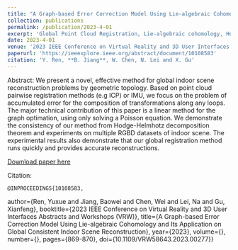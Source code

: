 ```yaml
---
title: "A Graph-based Error Correction Model Using Lie-algebraic Cohomology and Its Application on Global Consistent Indoor Scene Reconstruction"
collection: publications
permalink: /publication/2023-4-01
excerpt: 'Global Point Cloud Registration, Lie-algebraic cohomology, Hodge-Helmhotz decomposition, Graph theory'
date: 2023-4-01
venue: '2023 IEEE Conference on Virtual Reality and 3D User Interfaces Abstracts and Workshops (VRW)'
paperurl: 'https://ieeexplore.ieee.org/abstract/document/10108583'
citation: 'Y. Ren, **B. Jiang**, W. Chen, N. Lei and X. Gu'
---
```


Abstract:
We present a novel, effective method for global indoor scene reconstruction problems by geometric topology. Based on point cloud pairwise registration methods (e.g ICP) or IMU, we focus on the problem of accumulated error for the composition of transformations along any loops. The major technical contribution of this paper is a linear method for the graph optimation, using only solving a Poisson equation. We demonstrate the consistency of our method from Hodge-Helmhotz decomposition theorem and experiments on multiple RGBD datasets of indoor scene. The experimental results also demonstrate that our global registration method runs quickly and provides accurate reconstructions.

[Download paper here](https://ieeexplore.ieee.org/abstract/document/10108583)

Citation:

    @INPROCEEDINGS{10108583,
  author={Ren, Yuxue and Jiang, Baowei and Chen, Wei and Lei, Na and Gu, Xianfeng},
  booktitle={2023 IEEE Conference on Virtual Reality and 3D User Interfaces Abstracts and Workshops (VRW)}, 
  title={A Graph-based Error Correction Model Using Lie-algebraic Cohomology and Its Application on Global Consistent Indoor Scene Reconstruction}, 
  year={2023},
  volume={},
  number={},
  pages={869-870},
  doi={10.1109/VRW58643.2023.00277}}
    
